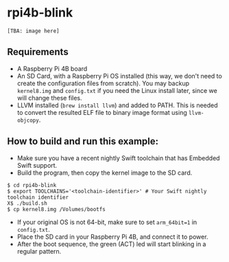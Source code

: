 # rpi4b-blink

`[TBA: image here]`

## Requirements

- A Raspberry Pi 4B board
- An SD Card, with a Raspberry Pi OS installed (this way, we don't need to create the configuration files from scratch). You may backup `kernel8.img` and `config.txt` if you need the Linux install later, since we will change these files.
- LLVM installed (`brew install llvm`) and added to PATH. This is needed to convert the resulted ELF file to binary image format using `llvm-objcopy`.

## How to build and run this example:

- Make sure you have a recent nightly Swift toolchain that has Embedded Swift support.
- Build the program, then copy the kernel image to the SD card.
``` console
$ cd rpi4b-blink
$ export TOOLCHAINS='<toolchain-identifier>' # Your Swift nightly toolchain identifier
X$ ./build.sh
$ cp kernel8.img /Volumes/bootfs
```
- If your original OS is not 64-bit, make sure to set `arm_64bit=1` in `config.txt`.
- Place the SD card in your Raspberry Pi 4B, and connect it to power.
- After the boot sequence, the green (ACT) led will start blinking in a regular pattern.

